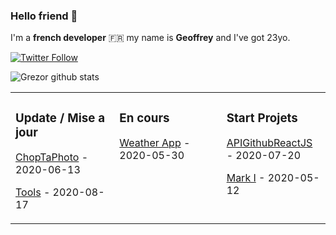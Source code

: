 ### Hello friend 👋

I'm a **french developer** :fr: my name is **Geoffrey** and I've got 23yo.

[![Twitter Follow](https://img.shields.io/twitter/follow/Geoffrey_Dev?color=%231DA1F2&label=Follow%20me&logo=Twitter&style=for-the-badge)](https://twitter.com/Geoffrey_Dev)

![Grezor github stats](https://github-readme-stats.vercel.app/api?username=Grezor&show_icons=true&theme=highcontrast)

<table><tr><td valign="top" width="33%">

### Update / Mise a jour
[ChopTaPhoto](https://github.com/Grezor/ChopTaPhoto_2020) - 2020-06-13

[Tools](https://github.com/Grezor/Tools) - 2020-08-17

</td><td valign="top" width="34%">

### En cours
[Weather App](https://github.com/Grezor/Weather-App) - 2020-05-30


</td><td valign="top" width="33%">

### Start Projets
<!-- tils starts -->
[APIGithubReactJS](https://github.com/Grezor/ApiGithubReactJS) - 2020-07-20

[Mark I](https://github.com/Grezor/Mark-I) - 2020-05-12


</td></tr></table>


